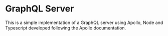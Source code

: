# GraphQL Server

This is a simple implementation of a GraphQL server using Apollo, Node and Typescript developed following the Apollo documentation.

